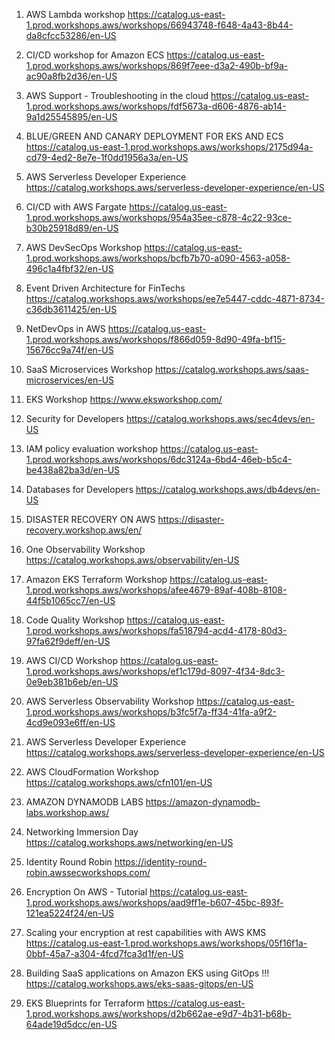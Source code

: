 1. AWS Lambda workshop
https://catalog.us-east-1.prod.workshops.aws/workshops/66943748-f648-4a43-8b44-da8cfcc53286/en-US

2. CI/CD workshop for Amazon ECS
https://catalog.us-east-1.prod.workshops.aws/workshops/869f7eee-d3a2-490b-bf9a-ac90a8fb2d36/en-US

3. AWS Support - Troubleshooting in the cloud
https://catalog.us-east-1.prod.workshops.aws/workshops/fdf5673a-d606-4876-ab14-9a1d25545895/en-US

4. BLUE/GREEN AND CANARY DEPLOYMENT FOR EKS AND ECS
https://catalog.us-east-1.prod.workshops.aws/workshops/2175d94a-cd79-4ed2-8e7e-1f0dd1956a3a/en-US

5. AWS Serverless Developer Experience
https://catalog.workshops.aws/serverless-developer-experience/en-US

6. CI/CD with AWS Fargate
https://catalog.us-east-1.prod.workshops.aws/workshops/954a35ee-c878-4c22-93ce-b30b25918d89/en-US

7. AWS DevSecOps Workshop
https://catalog.us-east-1.prod.workshops.aws/workshops/bcfb7b70-a090-4563-a058-496c1a4fbf32/en-US

8. Event Driven Architecture for FinTechs
https://catalog.workshops.aws/workshops/ee7e5447-cddc-4871-8734-c36db3611425/en-US

9. NetDevOps in AWS
https://catalog.us-east-1.prod.workshops.aws/workshops/f866d059-8d90-49fa-bf15-15676cc9a74f/en-US

10. SaaS Microservices Workshop
https://catalog.workshops.aws/saas-microservices/en-US

11. EKS Workshop
https://www.eksworkshop.com/

12. Security for Developers
https://catalog.workshops.aws/sec4devs/en-US

13. IAM policy evaluation workshop
https://catalog.us-east-1.prod.workshops.aws/workshops/6dc3124a-6bd4-46eb-b5c4-be438a82ba3d/en-US

14. Databases for Developers
https://catalog.workshops.aws/db4devs/en-US

15. DISASTER RECOVERY ON AWS
https://disaster-recovery.workshop.aws/en/

16. One Observability Workshop
https://catalog.workshops.aws/observability/en-US

17. Amazon EKS Terraform Workshop
https://catalog.us-east-1.prod.workshops.aws/workshops/afee4679-89af-408b-8108-44f5b1065cc7/en-US

18. Code Quality Workshop
https://catalog.us-east-1.prod.workshops.aws/workshops/fa518794-acd4-4178-80d3-97fa62f9deff/en-US

19. AWS CI/CD Workshop
https://catalog.us-east-1.prod.workshops.aws/workshops/ef1c179d-8097-4f34-8dc3-0e9eb381b6eb/en-US

20. AWS Serverless Observability Workshop
https://catalog.us-east-1.prod.workshops.aws/workshops/b3fc5f7a-ff34-41fa-a9f2-4cd9e093e6ff/en-US

21. AWS Serverless Developer Experience
https://catalog.workshops.aws/serverless-developer-experience/en-US

22. AWS CloudFormation Workshop
https://catalog.workshops.aws/cfn101/en-US

23. AMAZON DYNAMODB LABS
https://amazon-dynamodb-labs.workshop.aws/

24. Networking Immersion Day
https://catalog.workshops.aws/networking/en-US

25. Identity Round Robin
https://identity-round-robin.awssecworkshops.com/

26. Encryption On AWS - Tutorial
https://catalog.us-east-1.prod.workshops.aws/workshops/aad9ff1e-b607-45bc-893f-121ea5224f24/en-US

27. Scaling your encryption at rest capabilities with AWS KMS
https://catalog.us-east-1.prod.workshops.aws/workshops/05f16f1a-0bbf-45a7-a304-4fcd7fca3d1f/en-US

28. Building SaaS applications on Amazon EKS using GitOps !!!
https://catalog.workshops.aws/eks-saas-gitops/en-US

29. EKS Blueprints for Terraform
https://catalog.us-east-1.prod.workshops.aws/workshops/d2b662ae-e9d7-4b31-b68b-64ade19d5dcc/en-US
